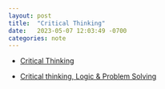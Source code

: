 ```yaml
---
layout: post
title:  "Critical Thinking"
date:   2023-05-07 12:03:49 -0700
categories: note
---
```



- [Critical Thinking](https://en.wikipedia.org/wiki/Critical_thinking)

- [Critical thinking, Logic & Problem Solving]()